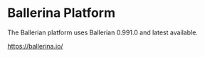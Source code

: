 # Ballerina Platform

The Ballerian platform uses Ballerian 0.991.0 and latest available.

https://ballerina.io/
